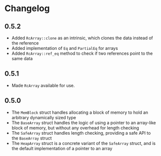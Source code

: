 # Changelog

## 0.5.2
- Added `RcArray::clone` as an intrinsic, which clones the data instead of the reference
- Added implementation of `Eq` and `PartialEq` for arrays
- Added `RcArray::ref_eq` method to check if two references point to the same data

## 0.5.1
- Made `RcArray` available for use.

## 0.5.0
- The `MemBlock` struct handles allocating a block of memory to hold an arbitrary
  dynamically sized type
- The `BaseArray` struct handles the logic of using a pointer to an array-like
  block of memory, but without any overhead for length checking
- The `SafeArray` struct handles length checking, providing a safe API to the
  `BaseArray` struct
- The `HeapArray` struct is a concrete variant of the `SafeArray` struct, and is
  the default implementation of a pointer to an array

